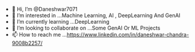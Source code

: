 - 👋 Hi, I’m @Daneshwar7071
- 👀 I’m interested in ...Machine Learning, AI , DeepLearning And GenAI
- 🌱 I’m currently learning ...DeepLearning 
- 💞️ I’m looking to collaborate on ...Some GenAI Or ML Projects
- 📫 How to reach me ...https://www.linkedin.com/in/daneshwar-chandra-9008b2257/
<!--- 😄 Pronouns: ...
- ⚡ Fun fact: ...--->

<!---
Daneshwar7071/Daneshwar7071 is a ✨ special ✨ repository because its `README.md` (this file) appears on your GitHub profile.
You can click the Preview link to take a look at your changes.
--->
